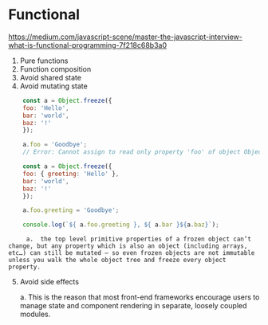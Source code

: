 # Functional
https://medium.com/javascript-scene/master-the-javascript-interview-what-is-functional-programming-7f218c68b3a0  

1. Pure functions  
2. Function composition  
3. Avoid shared state  
4. Avoid mutating state  

```js
    const a = Object.freeze({
    foo: 'Hello',
    bar: 'world',
    baz: '!'
    });

    a.foo = 'Goodbye';
    // Error: Cannot assign to read only property 'foo' of object Object
```


```js
    const a = Object.freeze({
    foo: { greeting: 'Hello' },
    bar: 'world',
    baz: '!'
    });

    a.foo.greeting = 'Goodbye';

    console.log(`${ a.foo.greeting }, ${ a.bar }${a.baz}`);
```

         a.  the top level primitive properties of a frozen object can’t change, but any property which is also an object (including arrays, etc…) can still be mutated — so even frozen objects are not immutable unless you walk the whole object tree and freeze every object property.

5. Avoid side effects 

    a. This is the reason that most front-end frameworks encourage users to manage state and component rendering in separate, loosely coupled modules.
